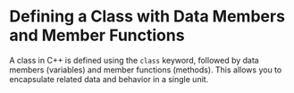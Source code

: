 # Defining a Class with Data Members and Member Functions

A class in C++ is defined using the `class` keyword, followed by data members (variables) and member functions (methods). This allows you to encapsulate related data and behavior in a single unit. 